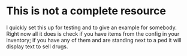 # This is not a complete resource
I quickly set this up for testing and to give an example for somebody.  
Right now all it does is check if you have items from the config in your inventory; if you have any of them and are standing next to a ped it will display text to sell drugs.
